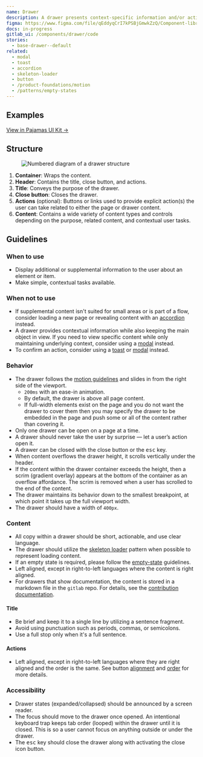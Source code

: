 ```yaml
---
name: Drawer
description: A drawer presents context-specific information and/or actions without leaving the current page.
figma: https://www.figma.com/file/qEddyqCrI7kPSBjGmwkZzQ/Component-library?node-id=44560%3A56734
docs: in-progress
gitlab_ui: /components/drawer/code
stories:
  - base-drawer--default
related:
  - modal
  - toast
  - accordion
  - skeleton-loader
  - button
  - /product-foundations/motion
  - /patterns/empty-states
---
```


## Examples

<story-viewer story-name="base-drawer--default" title="Default" iframe-padding="200px 0"></story-viewer>

[View in Pajamas UI Kit →](https://www.figma.com/file/qEddyqCrI7kPSBjGmwkZzQ/Component-library?node-id=48150%3A59274)

## Structure

<figure class="figure" role="figure" aria-label="Drawer structure">
  <img class="figure-img" src="/img/drawer-structure.svg" alt="Numbered diagram of a drawer structure" role="img" />
</figure>

1. **Container**: Wraps the content.
1. **Header**: Contains the title, close button, and actions.
1. **Title**: Conveys the purpose of the drawer.
1. **Close button**: Closes the drawer.
1. **Actions** (optional): Buttons or links used to provide explicit action(s) the user can take related to either the page or drawer content.
1. **Content**: Contains a wide variety of content types and controls depending on the purpose, related content, and contextual user tasks. 

## Guidelines

### When to use

- Display additional or supplemental information to the user about an element or item.
- Make simple, contextual tasks available.

### When not to use

- If supplemental content isn't suited for small areas or is part of a flow, consider loading a new page or revealing content with an [accordion](/components/accordion) instead.
- A drawer provides contextual information while also keeping the main object in view. If you need to view specific content while only maintaining underlying context, consider using a [modal](/components/modal) instead.
- To confirm an action, consider using a [toast](/components/toast) or [modal](/components/modal) instead.

### Behavior

- The drawer follows the [motion guidelines](/product-foundations/motion) and slides in from the right side of the viewport.
  - `200ms` with an ease-in animation.
  - By default, the drawer is above all page content.
  - If full-width elements exist on the page and you do not want the drawer to cover them then you may specify the drawer to be embedded in the page and push some or all of the content rather than covering it.
- Only one drawer can be open on a page at a time.
- A drawer should never take the user by surprise — let a user’s action open it.
- A drawer can be closed with the close button or the <kbd>esc</kbd> key.
- When content overflows the drawer height, it scrolls vertically under the header.
- If the content within the drawer container exceeds the height, then a scrim (gradient overlay) appears at the bottom of the container as an overflow affordance. The scrim is removed when a user has scrolled to the end of the content.
- The drawer maintains its behavior down to the smallest breakpoint, at which point it takes up the full viewport width.
- The drawer should have a width of `400px`.

### Content

- All copy within a drawer should be short, actionable, and use clear language.
- The drawer should utilize the [skeleton loader](/components/skeleton-loader/) pattern when possible to represent loading content.
- If an empty state is required, please follow the [empty-state](/patterns/empty-states) guidelines.
- Left aligned, except in right-to-left languages where the content is right aligned.
- For drawers that show documentation, the content is stored in a markdown file in the `gitlab` repo.
  For details, see the [contribution documentation](https://docs.gitlab.com/ee/development/documentation/drawers.html).

#### Title

- Be brief and keep it to a single line by utilizing a sentence fragment.
- Avoid using punctuation such as periods, commas, or semicolons.
- Use a full stop only when it's a full sentence.

#### Actions

- Left aligned, except in right-to-left languages where they are right aligned and the order is the same. See button [alignment](/components/button#alignment) and [order](/components/button#order) for more details.

### Accessibility

- Drawer states (expanded/collapsed) should be announced by a screen reader.
- The focus should move to the drawer once opened. An intentional keyboard trap keeps tab order (looped) within the drawer until it is closed. This is so a user cannot focus on anything outside or under the drawer.
- The <kbd>esc</kbd> key should close the drawer along with activating the close icon button.
